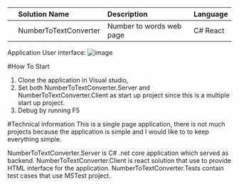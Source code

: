 ##

|    | Solution Name        | Description                                                                                                                | Language          |
|:--:|:-------------------|:---------------------------------------------------------------------------------------------------------------------------|:-------------------|
|   |NumberToTextConverter            | Number to words web page                                           | C# React |

Application User interface:
![image](https://github.com/HS-1/ReactAppASPNetCore/assets/66611834/5bba42c1-66c5-4aaa-8808-8edb3525cd64)

#How To Start
1. Clone the application in Visual studio,
2. Set both NumberToTextConverter.Server and NumberToTextConverter.Client as start up project since this is a multiple start up project.
3. Debug by running F5


#Technical information
This is a single page application, there is not much projects because the application is simple and I would like to to keep everything simple.

NumberToTextConverter.Server is C# .net core application which served as backend.
NumberToTextConverter.Client is react solution that use to provide HTML interface for the application.
NumberToTextConverter.Tests contain test cases that use MSTest project. 